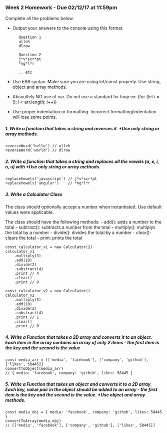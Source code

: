 ### Week 2 Homework - Due 02/12/17 at 11:59pm

Complete all the problems below.

- Output your answers to the console using this format.

```
      Question 1
      olleh
      dlrow

      Question 2
      j*v*scr*pt
      *ng*l*r

      .. etc
```

- Use ES6 syntax. Make sure you are using let/const properly. Use string, object and array methods.

- Absoultely NO use of var.  Do not use a standard for loop ex: (for (let i = 0; i < arr.length; i++))

- Use proper indentation or formatting.  Incorrect formatting/indentation will lose some points.


##### 1. Write a function that takes a string and reverses it. *Use only string or array methods.
    reverseWord('hello') // olleh
    reverseWord('world') // dlrow


##### 2. Write a function that takes a string and replaces all the vowels (a, e, i, o, u) with *Use only string or array methods.
    replaceVowels('javascript') // j*v*scr*pt
    replaceVowels('angular')    // *ng*l*r


##### 3. Write a Calculator Class
The class should optionally accept a number when instantiated. Use default values were applicable.

The class should have the following methods:
    - add(): adds a number to the total
    - subtract(): subtracts a number from the total
    - multiply(): multiplys the total by a number
    - divide(): divides the total by a number
    - clear(): clears the total
    - print: prints the total

    const calculator_v1 = new Calculator(2)
    calculator_v1
        .multiply(3)
        .add(10)
        .divide(2)
        .substract(4)
        .print // 4
        .clear()
        .print // 0

    const calculator_v2 = new Calculator()
    calculator_v2
        .multiply(3)
        .add(10)
        .divide(2)
        .substract(4)
        .print // 1
        .clear()
        .print // 0


##### 4. Write a Function that takes a 2D array and converts it to an object.  Each item in the array contains an array of only 2 items - the first item is the key and the second is the value
    const media_arr = [['media', 'facebook'], ['company', 'github'], ['likes', 58445]]
    convertToObject(media_arr)
    // { media: 'facebook', company: 'github', likes: 58445 }


##### 5. Write a Function that takes an object and converts it to a 2D array.  Each key, value pair in the object should be added to an array - the first item is the key and the second is the value. *Use object and array methods.
    const media_obj = { media: 'facebook', company: 'github', likes: 58445 }
    convertToArray(media_obj)
    // [['media', 'facebook'], ['company', 'github'], ['likes', 58445]]




